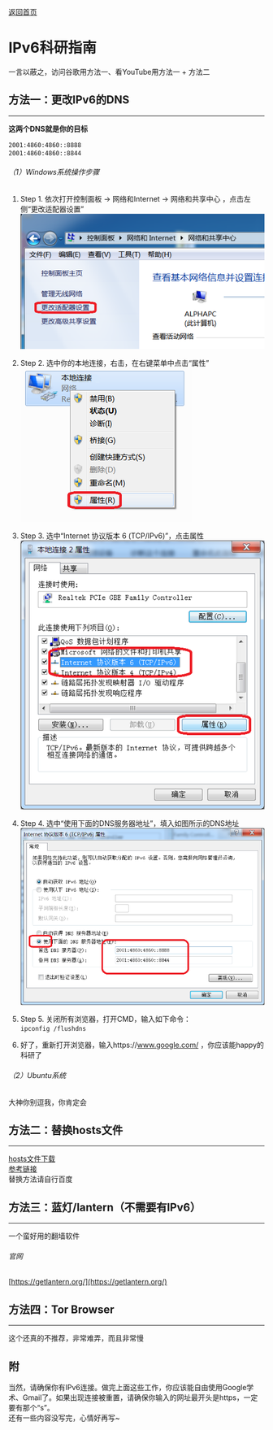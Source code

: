 [返回首页](../README.md)

# IPv6科研指南  

一言以蔽之，访问谷歌用方法一、看YouTube用方法一 + 方法二  

## 方法一：更改IPv6的DNS  
------  

**这两个DNS就是你的目标**  
```
2001:4860:4860::8888
2001:4860:4860::8844
```  

###### （1）Windows系统操作步骤  

1. Step 1. 依次打开控制面板 -> 网络和Internet -> 网络和共享中心 ，点击左侧“更改适配器设置”  
![](IPv6_ChangeAdapter.png)  

2. Step 2. 选中你的本地连接，右击，在右键菜单中点击“属性”  
![](IPv6_LocalConnection.png)  

3. Step 3. 选中“Internet 协议版本 6 (TCP/IPv6)”，点击属性  
![](IPv6_Property.png)  

4. Step 4. 选中“使用下面的DNS服务器地址”，填入如图所示的DNS地址  
![](IPv6_DNS.png)  

5. Step 5. 关闭所有浏览器，打开CMD，输入如下命令：  
```ipconfig /flushdns```  

6. 好了，重新打开浏览器，输入https://www.google.com/ ，你应该能happy的科研了  


###### （2）Ubuntu系统  

大神你别逗我，你肯定会  



## 方法二：替换hosts文件  
------  
[hosts文件下载](../res/hosts)  
[参考链接](https://serve.netsh.org/pub/ipv6-hosts/)  
替换方法请自行百度  


## 方法三：蓝灯/lantern（不需要有IPv6）  
------  

一个蛮好用的翻墙软件  
###### 官网  
[https://getlantern.org/](https://getlantern.org/)  



## 方法四：Tor Browser  
------  
这个还真的不推荐，非常难弄，而且非常慢  



## 附  
当然，请确保你有IPv6连接。做完上面这些工作，你应该能自由使用Google学术、Gmail了。如果出现连接被重置，请确保你输入的网址最开头是https，一定要有那个“s”。  
还有一些内容没写完，心情好再写~  
